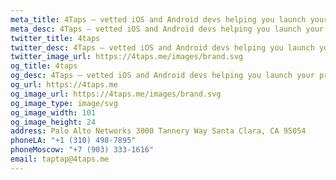 ```yaml
---
meta_title: 4Taps – vetted iOS and Android devs helping you launch your product fast
meta_desc: 4Taps – vetted iOS and Android devs helping you launch your product fast
twitter_title: 4taps
twitter_desc: 4Taps – vetted iOS and Android devs helping you launch your product fast
twitter_image_url: https://4taps.me/images/brand.svg
og_title: 4taps
og_desc: 4Taps – vetted iOS and Android devs helping you launch your product fast
og_url: https://4taps.me
og_image_url: https://4taps.me/images/brand.svg
og_image_type: image/svg
og_image_width: 101
og_image_height: 24
address: Palo Alto Networks 3000 Tannery Way Santa Clara, CA 95054
phoneLA: "+1 (310) 498-7895"
phoneMoscow: "+7 (903) 333-1616"
email: taptap@4taps.me
---
```

